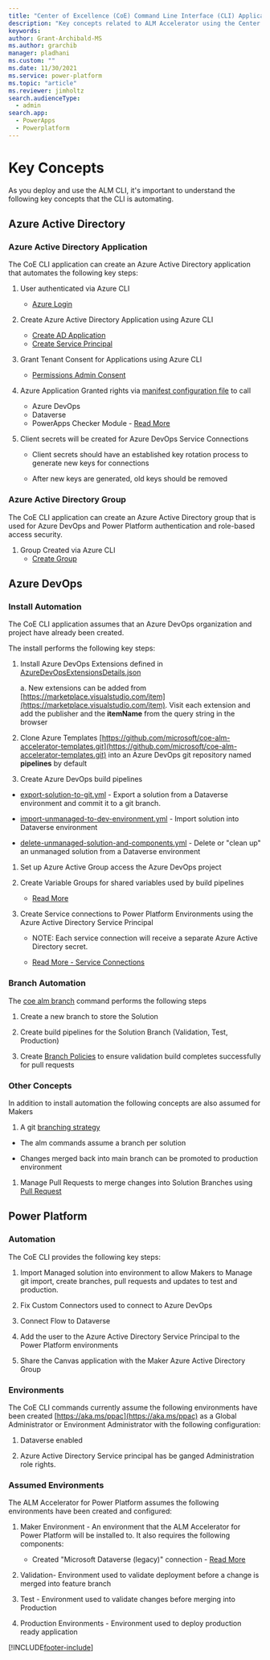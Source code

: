 ```yaml
---
title: "Center of Excellence (CoE) Command Line Interface (CLI) Application Lifecycle Management (ALM) Accelerator key concepts"
description: "Key concepts related to ALM Accelerator using the Center of Excellence (CoE) Command Line Interface (CLI)"
keywords: 
author: Grant-Archibald-MS
ms.author: grarchib
manager: pladhani
ms.custom: ""
ms.date: 11/30/2021
ms.service: power-platform
ms.topic: "article"
ms.reviewer: jimholtz
search.audienceType: 
  - admin
search.app: 
  - PowerApps
  - Powerplatform
---
```



# Key Concepts

As you deploy and use the ALM CLI, it's important to understand the following key concepts that the CLI is automating.

## Azure Active Directory

### Azure Active Directory Application

The CoE CLI application can create an Azure Active Directory application that automates the following key steps:

1. User authenticated via Azure CLI
   - [Azure Login](/cli/azure/reference-index?#az_login)

1. Create Azure Active Directory Application using Azure CLI
   - [Create AD Application](/cli/azure/ad/app?#az_ad_app_create)
   - [Create Service Principal](/cli/azure/ad/sp?#az_ad_sp_create)

1. Grant Tenant Consent for Applications using Azure CLI
   - [Permissions Admin Consent](/cli/azure/ad/app/permission?#az_ad_app_permission_admin_consent)

1. Azure Application Granted rights via [manifest configuration file](https://github.com/microsoft/coe-starter-kit/blob/main/coe-cli/config/manifest.json) to call
   - Azure DevOps
   - Dataverse
   - PowerApps Checker Module - [Read More](/powershell/powerapps/get-started-powerapps-checker)

1. Client secrets will be created for Azure DevOps Service Connections

   - Client secrets should have an established key rotation process to generate new keys for connections

   - After new keys are generated, old keys should be removed

### Azure Active Directory Group

The CoE CLI application can create an Azure Active Directory group that is used for Azure DevOps and Power Platform authentication and role-based access security.

1. Group Created via Azure CLI
   - [Create Group](/cli/azure/ad/group?#az_ad_group_create)

## Azure DevOps

### Install Automation

The CoE CLI application assumes that an Azure DevOps organization and project have already been created.

The install performs the following key steps:

1. Install Azure DevOps Extensions defined in [AzureDevOpsExtensionsDetails.json](https://github.com/microsoft/coe-starter-kit/blob/main/coe-cli/config/AzureDevOpsExtensionsDetails.json)

   a. New extensions can be added from [https://marketplace.visualstudio.com/item](https://marketplace.visualstudio.com/item). Visit each extension and add the publisher and the **itemName** from the query string in the browser

1. Clone Azure Templates [https://github.com/microsoft/coe-alm-accelerator-templates.git](https://github.com/microsoft/coe-alm-accelerator-templates.git) into an Azure DevOps git repository named **pipelines** by default

1. Create Azure DevOps build pipelines
  
- [export-solution-to-git.yml](https://github.com/microsoft/coe-alm-accelerator-templates/blob/main/Pipelines/export-solution-to-git.yml) - Export a solution from a Dataverse environment and commit it to a git branch.

- [import-unmanaged-to-dev-environment.yml](https://github.com/microsoft/coe-alm-accelerator-templates/blob/main/Pipelines/import-unmanaged-to-dev-environment.yml) - Import solution into Dataverse environment

- [delete-unmanaged-solution-and-components.yml](https://github.com/microsoft/coe-alm-accelerator-templates/blob/main/Pipelines/delete-unmanaged-solution-and-components.yml) - Delete or "clean up" an unmanaged solution from a Dataverse environment

1. Set up Azure Active Group access the Azure DevOps project

1. Create Variable Groups for shared variables used by build pipelines

   - [Read More](/azure/devops/pipelines/library/variable-groups)

1. Create Service connections to Power Platform Environments using the Azure Active Directory Service Principal

   - NOTE: Each service connection will receive a separate Azure Active Directory secret.

   - [Read More - Service Connections](/azure/devops/pipelines/library/service-endpoints)

### Branch Automation

The [coe alm branch](./maker-setup.md#maker-create-solution) command performs the following steps

1. Create a new branch to store the Solution

1. Create build pipelines for the Solution Branch (Validation, Test, Production)

1. Create [Branch Policies](/azure/devops/repos/git/branch-policies-overview) to ensure validation build completes successfully for pull requests

### Other Concepts

In addition to install automation the following concepts are also assumed for Makers

1. A git [branching strategy](./branching-and-merging.md)

- The alm commands assume a branch per solution

- Changes merged back into main branch can be promoted to production environment

1. Manage Pull Requests to merge changes into Solution Branches using [Pull Request](/azure/devops/repos/git/pull-requests)

## Power Platform

### Automation

The CoE CLI provides the following key steps:

1. Import Managed solution into environment to allow Makers to Manage git import, create branches, pull requests and updates to test and production.

1. Fix Custom Connectors used to connect to Azure DevOps

1. Connect Flow to Dataverse

1. Add the user to the Azure Active Directory Service Principal to the Power Platform environments

1. Share the Canvas application with the Maker Azure Active Directory Group

### Environments

The CoE CLI commands currently assume the following environments have been created [https://aka.ms/ppac](https://aka.ms/ppac) as a Global Administrator or Environment Administrator with the following configuration:

1. Dataverse enabled

1. Azure Active Directory Service principal has be ganged Administration role rights.

### Assumed Environments

The ALM Accelerator for Power Platform assumes the following environments have been created and configured:

1. Maker Environment - An environment that the ALM Accelerator for Power Platform will be installed to. It also requires the following components:

   - Created "Microsoft Dataverse (legacy)" connection - [Read More](./before-you-start.md#maker-environment-dataverse)

1. Validation- Environment used to validate deployment before a change is merged into feature branch

1. Test - Environment used to validate changes before merging into Production

1. Production Environments - Environment used to deploy production ready application

[!INCLUDE[footer-include](../../../../includes/footer-banner.md)]
